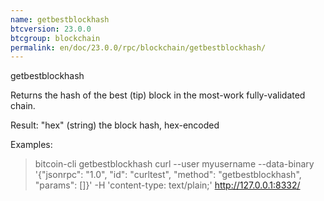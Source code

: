```yaml
---
name: getbestblockhash
btcversion: 23.0.0
btcgroup: blockchain
permalink: en/doc/23.0.0/rpc/blockchain/getbestblockhash/
---
```


getbestblockhash

Returns the hash of the best (tip) block in the most-work fully-validated chain.

Result:
"hex"    (string) the block hash, hex-encoded

Examples:
> bitcoin-cli getbestblockhash 
> curl --user myusername --data-binary '{"jsonrpc": "1.0", "id": "curltest", "method": "getbestblockhash", "params": []}' -H 'content-type: text/plain;' http://127.0.0.1:8332/


